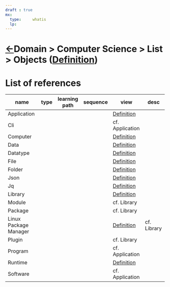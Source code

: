 ```yaml
---
draft : true
mx:  
  type:     whatis
  lp:
---
```


[//]: #(Reference)
[Repo_Readme]:    ../README.md
[Item_Whatis]:    ../whatis/object_whatis.md

[Lpm_Whatis]:       ../packman/README.md
[Computer_Whatis]:  ../whatis/computer_whatis.md
[File_Whatis]:      ../whatis/file_whatis.md
[File_Whatis]:      ../whatis/file_whatis.md
[App_Whatis]:       ../whatis/app_whatis.md
[Library_Whatis]:   ../whatis/library_whatis.md
[Json_Whatis]:     ../whatis/json_whatis.md
[Data_Whatis]:      .
[Datatype_Whatis]:  .



# [&larr;][Repo_Readme]Domain > Computer Science > List > Objects ([Definition][Item_Whatis])




# List of references
|name|type|learning path|sequence|view|desc|
|-|-|-|-|-|-|
|Application||||[Definition][App_Whatis]
|Cli||||cf. Application
|Computer||||[Definition][Computer_Whatis]
|Data||||[Definition][Data_Whatis]
|Datatype||||[Definition][Datatype_Whatis]
|File||||[Definition][File_Whatis]
|Folder||||[Definition](.)
|Json||||[Definition][Json_whatis]
|Jq||||[Definition](.)
|Library||||[Definition][Library_Whatis]
|Module||||cf. Library
|Package||||cf. Library
|Linux Package Manager||||[Definition][Lpm_Whatis]|cf. Library
|Plugin||||cf. Library
|Program||||cf. Application
|Runtime||||[Definition][Library_Whatis]
|Software||||cf. Application
<br>

